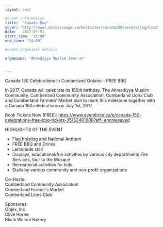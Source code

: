 ```yaml
---
layout: post

#event information
title:  "Canada Day"
cover: "http://www7.mississauga.ca/hostsites/canada150/assets/img/Can150intro.jpg"
date:   2017-07-01
start_time: "11:00"
end_time: "14:00"

#event organiser details

organiser: "Ahmadiyya Muslim Jama'at"


---
```

Canada 150 Celebrations In Cumberland Ontario - FREE BBQ

In 2017, Canada will celebrate its 150th birthday. The Ahmadiyya Muslim Community, Cumberland Community Association, Cumberland Lions Club and Cumberland Farmers’ Market plan to mark this milestone together with a Canada 150 celebrations on July 1st, 2017. 

Book Tickets Now (FREE):
https://www.eventbrite.ca/e/canada-150-celebrations-free-bbq-tickets-35153481008?aff=ehomesaved


HIGHLIGHTS OF THE EVENT
- Flag hoisting and National Anthem
- FREE BBQ and Drinks
- Lemonade stall
- Displays, educational/fun activities by various city departments Fire Services, tour to the Mosque
- Recreational activities for kids
- Stalls by various community and non-profit organizations

Co-Hosts:<br/>
Cumberland Community Association<br/>
Cumberland Farmer's Market<br/>
Cumberland Lions Club<br/>

Sponsores:<br/>
Objex, Inc.<br/>
Clive Horne<br/>
Black Walnut Bakery<br/>
